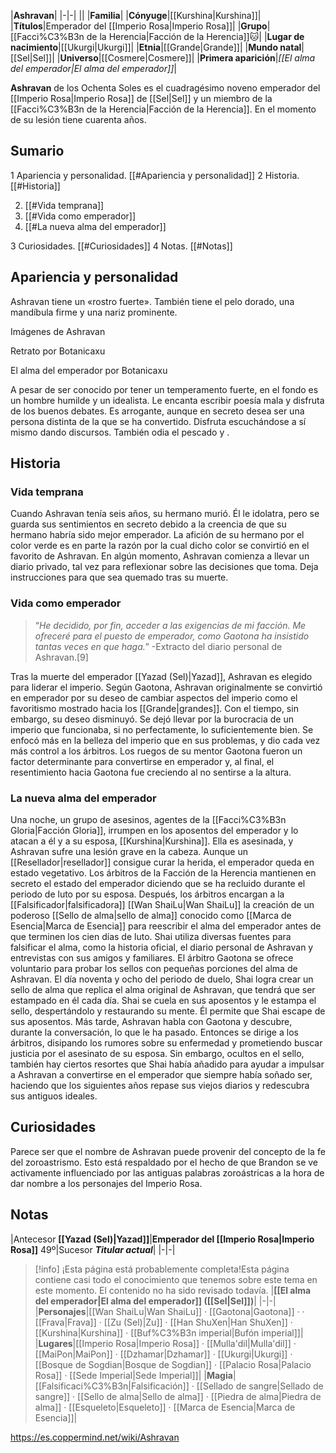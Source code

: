 

|**Ashravan**|
|-|-|
||
|**Familia**|
|**Cónyuge**|[[Kurshina\|Kurshina]]|
|**Títulos**|Emperador del [[Imperio Rosa\|Imperio Rosa]]|
|**Grupo**|[[Facci%C3%B3n de la Herencia\|Facción de la Herencia]]🐱︎|
|**Lugar de nacimiento**|[[Ukurgi\|Ukurgi]]|
|**Etnia**|[[Grande\|Grande]]|
|**Mundo natal**|[[Sel\|Sel]]|
|**Universo**|[[Cosmere\|Cosmere]]|
|**Primera aparición**|*[[El alma del emperador\|El alma del emperador]]*|

**Ashravan** de los Ochenta Soles es el cuadragésimo noveno emperador del [[Imperio Rosa\|Imperio Rosa]] de [[Sel\|Sel]] y un miembro de la [[Facci%C3%B3n de la Herencia\|Facción de la Herencia]]. En el momento de su lesión tiene cuarenta años.

## Sumario

1 Apariencia y personalidad. [[#Apariencia y personalidad]] 
2 Historia. [[#Historia]] 

2. [[#Vida temprana]] 
2. [[#Vida como emperador]] 
2. [[#La nueva alma del emperador]] 


3 Curiosidades. [[#Curiosidades]] 
4 Notas. [[#Notas]] 


## Apariencia y personalidad
Ashravan tiene un «rostro fuerte». También tiene el pelo dorado, una mandíbula firme y una nariz prominente.


Imágenes de Ashravan



Retrato por Botanicaxu






El alma del emperador por Botanicaxu




A pesar de ser conocido por tener un temperamento fuerte, en el fondo es un hombre humilde y un idealista. Le encanta escribir poesía mala y disfruta de los buenos debates. Es arrogante, aunque en secreto desea ser una persona distinta de la que se ha convertido. Disfruta escuchándose a sí mismo dando discursos. También odia el pescado y .

## Historia
### Vida temprana
Cuando Ashravan tenía seis años, su hermano murió. Él le idolatra, pero se guarda sus sentimientos en secreto debido a la creencia de que su hermano habría sido mejor emperador. La afición de su hermano por el color verde es en parte la razón por la cual dicho color se convirtió en el favorito de Ashravan.
En algún momento, Ashravan comienza a llevar un diario privado, tal vez para reflexionar sobre las decisiones que toma. Deja instrucciones para que sea quemado tras su muerte.

### Vida como emperador
>“*He decidido, por fin, acceder a las exigencias de mi facción. Me ofreceré para el puesto de emperador, como Gaotona ha insistido tantas veces en que haga.*”
\-Extracto del diario personal de Ashravan.[9]


Tras la muerte del emperador [[Yazad (Sel)\|Yazad]], Ashravan es elegido para liderar el imperio.
Según Gaotona, Ashravan originalmente se convirtió en emperador por su deseo de cambiar aspectos del imperio como el favoritismo mostrado hacia los [[Grande\|grandes]]. Con el tiempo, sin embargo, su deseo disminuyó. Se dejó llevar por la burocracia de un imperio que funcionaba, si no perfectamente, lo suficientemente bien. Se enfocó más en la belleza del imperio que en sus problemas, y dio cada vez más control a los árbitros.
Los ruegos de su mentor Gaotona fueron un factor determinante para convertirse en emperador y, al final, el resentimiento hacia Gaotona fue creciendo al no sentirse a la altura.

### La nueva alma del emperador
Una noche, un grupo de asesinos, agentes de la [[Facci%C3%B3n Gloria\|Facción Gloria]], irrumpen en los aposentos del emperador y lo atacan a él y a su esposa, [[Kurshina\|Kurshina]]. Ella es asesinada, y Ashravan sufre una lesión grave en la cabeza. Aunque un [[Resellador\|resellador]] consigue curar la herida, el emperador queda en estado vegetativo. Los árbitros de la Facción de la Herencia mantienen en secreto el estado del emperador diciendo que se ha recluido durante el periodo de luto por su esposa. Después, los árbitros encargan a la [[Falsificador\|falsificadora]] [[Wan ShaiLu\|Wan ShaiLu]] la creación de un poderoso [[Sello de alma\|sello de alma]] conocido como [[Marca de Esencia\|Marca de Esencia]] para reescribir el alma del emperador antes de que terminen los cien días de luto.
Shai utiliza diversas fuentes para falsificar el alma, como la historia oficial, el diario personal de Ashravan y entrevistas con sus amigos y familiares. El árbitro Gaotona se ofrece voluntario para probar los sellos con pequeñas porciones del alma de Ashravan.
El día noventa y ocho del periodo de duelo, Shai logra crear un sello de alma que replica el alma original de Ashravan, que tendrá que ser estampado en él cada día. Shai se cuela en sus aposentos y le estampa el sello, despertándolo y restaurando su mente. Él permite que Shai escape de sus aposentos. Más tarde, Ashravan habla con Gaotona y descubre, durante la conversación, lo que le ha pasado. Entonces se dirige a los árbitros, disipando los rumores sobre su enfermedad y prometiendo buscar justicia por el asesinato de su esposa. Sin embargo, ocultos en el sello, también hay ciertos resortes que Shai había añadido para ayudar a impulsar a Ashravan a convertirse en el emperador que siempre había soñado ser, haciendo que los siguientes años repase sus viejos diarios y redescubra sus antiguos ideales.

## Curiosidades
Parece ser que el nombre de Ashravan puede provenir del concepto  de la fe del zoroastrismo. Esto está respaldado por el hecho de que Brandon se ve activamente influenciado por las antiguas palabras zoroástricas a la hora de dar nombre a los personajes del Imperio Rosa.
## Notas
|Antecesor  **[[Yazad (Sel)\|Yazad]]**|**Emperador del [[Imperio Rosa\|Imperio Rosa]]**  49º|Sucesor  ***Titular actual***|
|-|-|


> [!info] ¡Esta página está probablemente completa!Esta página contiene casi todo el conocimiento que tenemos sobre este tema en este momento.
El contenido no ha sido revisado todavía.
|**[[El alma del emperador\|El alma del emperador]] ([[Sel\|Sel]])**|
|-|-|
|**Personajes**|[[Wan ShaiLu\|Wan ShaiLu]] · [[Gaotona\|Gaotona]] ·  · [[Frava\|Frava]] · [[Zu (Sel)\|Zu]] · [[Han ShuXen\|Han ShuXen]] · [[Kurshina\|Kurshina]] · [[Buf%C3%B3n imperial\|Bufón imperial]]|
|**Lugares**|[[Imperio Rosa\|Imperio Rosa]] · [[Mulla'dil\|Mulla'dil]] · [[MaiPon\|MaiPon]] · [[Dzhamar\|Dzhamar]] · [[Ukurgi\|Ukurgi]] · [[Bosque de Sogdian\|Bosque de Sogdian]] · [[Palacio Rosa\|Palacio Rosa]] · [[Sede Imperial\|Sede Imperial]]|
|**Magia**|[[Falsificaci%C3%B3n\|Falsificación]] · [[Sellado de sangre\|Sellado de sangre]] · [[Sello de alma\|Sello de alma]] · [[Piedra de alma\|Piedra de alma]] · [[Esqueleto\|Esqueleto]] · [[Marca de Esencia\|Marca de Esencia]]|



https://es.coppermind.net/wiki/Ashravan